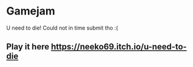 # Gamejam
 U need to die! Could not in time submit tho :(
 
 ## Play it here https://neeko69.itch.io/u-need-to-die
